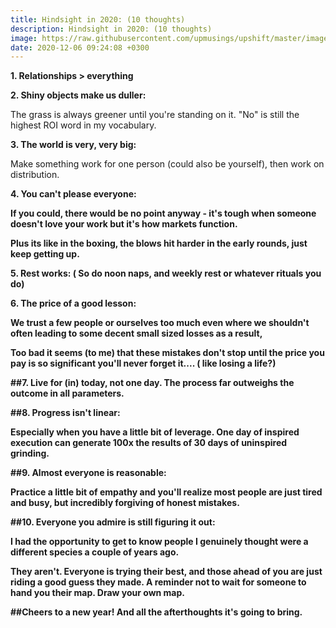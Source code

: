 ```yaml
---
title: Hindsight in 2020: (10 thoughts)
description: Hindsight in 2020: (10 thoughts)
image: https://raw.githubusercontent.com/upmusings/upshift/master/images/onions.jpg
date: 2020-12-06 09:24:08 +0300
---
```



<b>1. Relationships > everything</b>

<b>2. Shiny objects make us duller:</b>

The grass is always greener until you're standing on it. "No" is still the highest ROI word in my vocabulary.

<b>3. The world is very, very big:</b>

Make something work for one person (could also be yourself), then work on distribution.

<b>4. You can't please everyone:

If you could, there would be no point anyway - it's tough when someone doesn't love your work but it's how markets function. 

Plus its like in the boxing, the blows hit harder in the early rounds, just keep getting up.


<b>5. Rest works: ( So do noon naps, and weekly rest or whatever rituals you do)

<b>6. The price of a good lesson:

We trust a few people or ourselves too much even where we shouldn't often leading to some decent small sized losses as a result, 

Too bad it seems (to me) that these mistakes don't stop until the price you pay is so significant you'll never forget it.... ( like losing a life?)

##7. Live for (in) today, not one day. The process far outweighs the outcome in all parameters.

##8. Progress isn't linear:

Especially when you have a little bit of leverage. One day of inspired execution can generate 100x the results of 30 days of uninspired grinding.

##9. Almost everyone is reasonable: 

Practice a little bit of empathy and you'll realize most people are just tired and busy, but incredibly forgiving of honest mistakes.


##10. Everyone you admire is still figuring it out: 

I had the opportunity to get to know people I genuinely thought were a different species a couple of years ago. 

They aren't. Everyone is trying their best, and those ahead of you are just riding a good guess they made. A reminder not to wait for someone to hand you their map.  Draw your own map.



##Cheers to a new year! And all the afterthoughts it's going to bring.